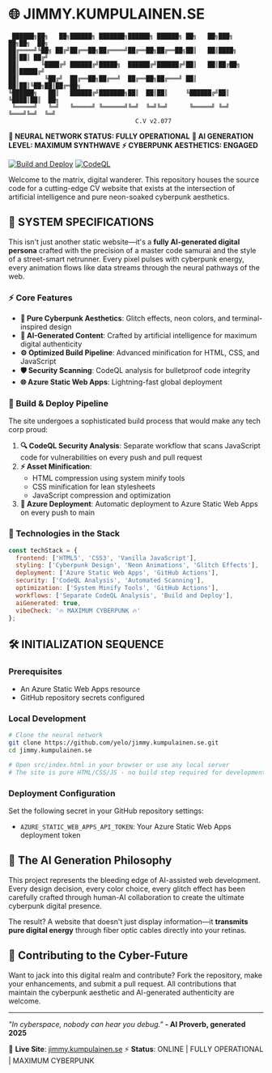 # 🌐 JIMMY.KUMPULAINEN.SE

```ascii
 ██████╗██╗   ██╗██████╗ ███████╗██████╗ ██████╗ ██╗   ██╗███╗   ██╗██╗  ██╗
██╔════╝╚██╗ ██╔╝██╔══██╗██╔════╝██╔══██╗██╔══██╗██║   ██║████╗  ██║██║ ██╔╝
██║      ╚████╔╝ ██████╔╝█████╗  ██████╔╝██████╔╝██║   ██║██╔██╗ ██║█████╔╝
██║       ╚██╔╝  ██╔══██╗██╔══╝  ██╔══██╗██╔═══╝ ██║   ██║██║╚██╗██║██╔═██╗
╚██████╗   ██║   ██████╔╝███████╗██║  ██║██║     ╚██████╔╝██║ ╚████║██║  ██╗
 ╚═════╝   ╚═╝   ╚═════╝ ╚══════╝╚═╝  ╚═╝╚═╝      ╚═════╝ ╚═╝  ╚═══╝╚═╝  ╚═╝
                                   C.V v2.077
```

**🤖 NEURAL NETWORK STATUS: FULLY OPERATIONAL**
**🔮 AI GENERATION LEVEL: MAXIMUM SYNTHWAVE**
**⚡ CYBERPUNK AESTHETICS: ENGAGED**

[![Build and Deploy](https://github.com/yelo/jimmy.kumpulainen.se/actions/workflows/build-and-deploy.yml/badge.svg)](https://github.com/yelo/jimmy.kumpulainen.se/actions/workflows/build-and-deploy.yml)
[![CodeQL](https://github.com/yelo/jimmy.kumpulainen.se/actions/workflows/codeql.yml/badge.svg)](https://github.com/yelo/jimmy.kumpulainen.se/actions/workflows/codeql.yml)

Welcome to the matrix, digital wanderer. This repository houses the source code for a cutting-edge CV website that exists at the intersection of artificial intelligence and pure neon-soaked cyberpunk aesthetics.

## 🚀 SYSTEM SPECIFICATIONS

This isn't just another static website—it's a **fully AI-generated digital persona** crafted with the precision of a master code samurai and the style of a street-smart netrunner. Every pixel pulses with cyberpunk energy, every animation flows like data streams through the neural pathways of the web.

### ⚡ Core Features

- **🎨 Pure Cyberpunk Aesthetics**: Glitch effects, neon colors, and terminal-inspired design
- **🤖 AI-Generated Content**: Crafted by artificial intelligence for maximum digital authenticity
- **⚙️ Optimized Build Pipeline**: Advanced minification for HTML, CSS, and JavaScript
- **🛡️ Security Scanning**: CodeQL analysis for bulletproof code integrity
- **🌐 Azure Static Web Apps**: Lightning-fast global deployment

### 🔧 Build & Deploy Pipeline

The site undergoes a sophisticated build process that would make any tech corp proud:

1. **🔍 CodeQL Security Analysis**: Separate workflow that scans JavaScript code for vulnerabilities on every push and pull request
2. **⚡ Asset Minification**:
   - HTML compression using system minify tools
   - CSS minification for lean stylesheets
   - JavaScript compression and optimization
3. **🚀 Azure Deployment**: Automatic deployment to Azure Static Web Apps on every push to main

### 🎯 Technologies in the Stack

```javascript
const techStack = {
  frontend: ['HTML5', 'CSS3', 'Vanilla JavaScript'],
  styling: ['Cyberpunk Design', 'Neon Animations', 'Glitch Effects'],
  deployment: ['Azure Static Web Apps', 'GitHub Actions'],
  security: ['CodeQL Analysis', 'Automated Scanning'],
  optimization: ['System Minify Tools', 'GitHub Actions'],
  workflows: ['Separate CodeQL Analysis', 'Build and Deploy'],
  aiGenerated: true,
  vibeCheck: '🔥 MAXIMUM CYBERPUNK 🔥'
};
```

## 🛠️ INITIALIZATION SEQUENCE

### Prerequisites

- An Azure Static Web Apps resource
- GitHub repository secrets configured

### Local Development

```bash
# Clone the neural network
git clone https://github.com/yelo/jimmy.kumpulainen.se.git
cd jimmy.kumpulainen.se

# Open src/index.html in your browser or use any local server
# The site is pure HTML/CSS/JS - no build step required for development
```

### Deployment Configuration

Set the following secret in your GitHub repository settings:

- `AZURE_STATIC_WEB_APPS_API_TOKEN`: Your Azure Static Web Apps deployment token

## 🔮 The AI Generation Philosophy

This project represents the bleeding edge of AI-assisted web development. Every design decision, every color choice, every glitch effect has been carefully crafted through human-AI collaboration to create the ultimate cyberpunk digital presence.

The result? A website that doesn't just display information—it **transmits pure digital energy** through fiber optic cables directly into your retinas.

## 🌆 Contributing to the Cyber-Future

Want to jack into this digital realm and contribute? Fork the repository, make your enhancements, and submit a pull request. All contributions that maintain the cyberpunk aesthetic and AI-generated authenticity are welcome.

---

*"In cyberspace, nobody can hear you debug."*
**- AI Proverb, generated 2025**

🔗 **Live Site**: [jimmy.kumpulainen.se](https://jimmy.kumpulainen.se)
⚡ **Status**: ONLINE | FULLY OPERATIONAL | MAXIMUM CYBERPUNK
